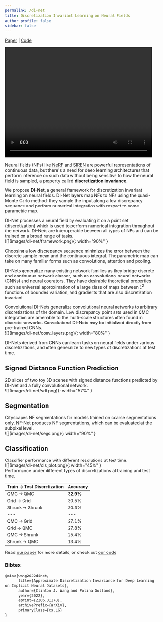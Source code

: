 ```yaml
---
permalink: /di-net
title: Discretization Invariant Learning on Neural Fields
author_profile: false
sidebar: false
---
```


[Paper](http://arxiv.org/abs/2206.01178) \| [Code](https://github.com/clintonjwang/di-net)

<video width="480" height="360" controls>
  <source src="files/neurreps_video.mp4" type="video/mp4">
Your browser does not support the video tag.
</video>

Neural fields (NFs) like [NeRF](https://www.matthewtancik.com/nerf) and [SIREN](https://www.vincentsitzmann.com/siren/) are powerful representations of continuous data, but there's a need for deep learning architectures that perform inference on such data without being sensitive to how the neural field is sampled, a property called **discretization invariance**.

We propose **DI-Net**, a general framework for discretization invariant learning on neural fields. DI-Net layers map NFs to NFs using the quasi-Monte Carlo method: they sample the input along a low discrepancy sequence and perform numerical integration with respect to some parametric map.

<figcaption>DI-Net processes a neural field by evaluating it on a point set (discretization) which is used to perform numerical integration throughout the network. DI-Nets are interoperable between all types of NFs and can be trained on a broad range of tasks.</figcaption>
![](images/di-net/framework.png){: width="90%" }

Choosing a low discrepancy sequence minimizes the error between the discrete sample mean and the continuous integral. The parametric map can take on many familiar forms such as convolutions, attention and pooling.

DI-Nets generalize many existing network families as they bridge discrete and continuous network classes, such as convolutional neural networks (CNNs) and neural operators.
They have desirable theoretical properties such as universal approximation of a large class of maps between $L^2$ functions of bounded variation, and gradients that are also discretization invariant.

<figcaption>Convolutional DI-Nets generalize convolutional neural networks to arbitrary discretizations of the domain. Low discrepancy point sets used in QMC integration are amenable to the multi-scale structures often found in discrete networks. Convolutional DI-Nets may be initialized directly from pre-trained CNNs.</figcaption>
![](images/di-net/conv_layers.png){: width="80%" }

DI-Nets derived from CNNs can learn tasks on neural fields under various discretizations, and often generalize to new types of discretizations at test time.

## Signed Distance Function Prediction

<figcaption>2D slices of two toy 3D scenes with signed distance functions predicted by DI-Net and a fully convolutional network.</figcaption>
![](images/di-net/sdf.png){: width="57%" }

## Segmentation

<figcaption>Cityscapes NF segmentations for models trained on coarse segmentations only. NF-Net produces NF segmentations, which can be evaluated at the subpixel level.</figcaption>
![](images/di-net/segs.png){: width="90%" }

## Classification

<figcaption>Classifier performance with different resolutions at test time.</figcaption>
![](images/di-net/cls_plot.png){: width="45%" }

<figcaption>Performance under different types of discretizations at training and test time.</figcaption>

| **Train $\to$ Test Discretization** | **Accuracy** |
| --- | --- |
| QMC $\to$ QMC | **32.9%** |
| Grid $\to$ Grid | 30.5% |
| Shrunk $\to$ Shrunk | 30.3% |
| --- | --- |
| QMC $\to$ Grid | 27.1% |
| Grid $\to$ QMC | 27.8% |
| QMC $\to$ Shrunk | 25.4% |
| Shrunk $\to$ QMC | 13.4% |

Read [our paper](http://arxiv.org/abs/2206.01178) for more details, or check out [our code](https://github.com/clintonjwang/di-net)

### Bibtex

```
@misc{wang2022dinet,
      title={Approximate Discretization Invariance for Deep Learning on Implicit Neural Datasets}, 
      author={Clinton J. Wang and Polina Golland},
      year={2022},
      eprint={2206.01178},
      archivePrefix={arXiv},
      primaryClass={cs.LG}
}
```